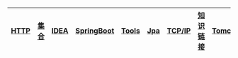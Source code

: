 #### 

| [HTTP](/chapter1/http.md) | [**集合**](/chapter1/ji-he.md) | [**IDEA**](/chapter1/idea.md) | [**SpringBoot**](/chapter1/springboot.md) | [**Tools**](/chapter1/tools.md) | [**Jpa**](/chapter1/jpa.md) | [TCP/IP](/chapter1/tcpip.md) | [**知识链接**](/chapter1/zhi-shi-lian-jie.md) | [**Tomcat**](/chapter1/tomcat.md) | [**QITA**](/chapter1/qita.md) |
| :--- | :--- | :--- | :--- | :--- | :--- | :--- | :--- | :--- | :--- |




